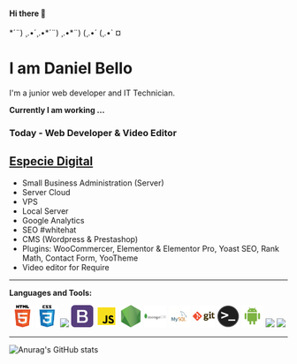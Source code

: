 <h4> Hi there 👋</h4>
*´¨)
¸.•´¸.•*´¨) ¸.•*¨)
(¸.•´ (¸.•` ¤ <h1>I am Daniel Bello</h1>
I'm a junior web developer and IT Technician.


**Currently I am working ...**

  <div>
    <h3>Today - Web Developer & Video Editor</h3>
    <h2><a href="https://especiedigital.com/" target"_blank">Especie Digital</a></h2>
    <ul>
      <li>Small Business Administration (Server)</li>
      <li>Server Cloud</li>
      <li>VPS</li>
      <li>Local Server</li>
      <li>Google Analytics</li>
      <li>SEO #whitehat</li>
      <li>CMS (Wordpress & Prestashop)</li>
      <li>Plugins: WooCommercer, Elementor & Elementor Pro, Yoast SEO, Rank Math, Contact Form, YooTheme</li>
      <li>Video editor for Require</li>
    </ul>
  </div>

  ***

**Languages and Tools:**

<p align="center">

  <div align="center">
  
<code><img height="40" src="https://raw.githubusercontent.com/github/explore/80688e429a7d4ef2fca1e82350fe8e3517d3494d/topics/html/html.png"></code>
<code><img height="40" src="https://raw.githubusercontent.com/github/explore/80688e429a7d4ef2fca1e82350fe8e3517d3494d/topics/css/css.png"></code> 
<code><img height="40" src="https://github.com/mariabarkouzou/Create-An-Awesome-README.md-File/blob/main/SVG%20Icons/Design%20%26%20CSS%20Libraries%20SVG%20Icons/sass.svg"></code> 
<code><img height="40" src="https://raw.githubusercontent.com/github/explore/80688e429a7d4ef2fca1e82350fe8e3517d3494d/topics/bootstrap/bootstrap.png"></code> 
<code><img height="40" src="https://github.com/z-alsamarai/README_icons/blob/main/language_and_tools/square/javascript/javascript.png"></code> 
<code><img height="40" src="https://raw.githubusercontent.com/github/explore/80688e429a7d4ef2fca1e82350fe8e3517d3494d/topics/nodejs/nodejs.png"></code> 
<code><img height="40" src="https://raw.githubusercontent.com/github/explore/80688e429a7d4ef2fca1e82350fe8e3517d3494d/topics/mongodb/mongodb.png"></code> 
<code><img height="40" src="https://raw.githubusercontent.com/github/explore/80688e429a7d4ef2fca1e82350fe8e3517d3494d/topics/mysql/mysql.png"></code> 
<code><img height="40" src="https://raw.githubusercontent.com/github/explore/80688e429a7d4ef2fca1e82350fe8e3517d3494d/topics/git/git.png"></code>
<code><img height="40" src="https://raw.githubusercontent.com/github/explore/80688e429a7d4ef2fca1e82350fe8e3517d3494d/topics/terminal/terminal.png"></code>
<code><img height="40" src="https://github.com/z-alsamarai/README_icons/blob/main/language_and_tools/square/android/android.png"></code>
<code><img height="40" src="https://github.com/mariabarkouzou/Create-An-Awesome-README.md-File/blob/main/SVG%20Icons/CMS%20SVG%20Icons/wordpress.svg"></code>
<code><img height="40" src="https://github.com/mariabarkouzou/Create-An-Awesome-README.md-File/blob/main/SVG%20Icons/Design%20%26%20CSS%20Libraries%20SVG%20Icons/canva.svg"></code>

  </div>
  </p>

---


![Anurag's GitHub stats](https://github-readme-stats.vercel.app/api?username=onbello&theme=dark&show_icons=true)

<!--
**onbello/onbello** is a ✨ _special_ ✨ repository because its `README.md` (this file) appears on your GitHub profile.

Here are some ideas to get you started:

- 🔭 I’m currently working on ...
- 🌱 I’m currently learning ...
- 👯 I’m looking to collaborate on ...
- 🤔 I’m looking for help with ...
- 💬 Ask me about ...
- 📫 How to reach me: ...
- 😄 Pronouns: ...
- ⚡ Fun fact: ...
-->
